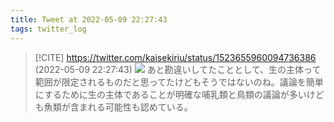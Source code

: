 ```yaml
---
title: Tweet at 2022-05-09 22:27:43
tags: twitter_log
---
```


> [!CITE] https://twitter.com/kaisekiriu/status/1523655960094736386 (2022-05-09 22:27:43)
> ![](https://twitter.com/kaisekiriu/status/1523655960094736386)
> あと勘違いしてたこととして、生の主体って範囲が限定されるものだと思ってたけどもそうではないのね。議論を簡単にするために生の主体であることが明確な哺乳類と鳥類の議論が多いけども魚類が含まれる可能性も認めている。
